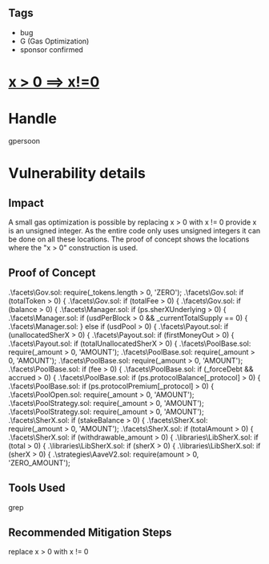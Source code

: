## Tags

- bug
- G (Gas Optimization)
- sponsor confirmed

# [x > 0 ==> x!=0](https://github.com/code-423n4/2021-07-sherlock-findings/issues/21) 

# Handle

gpersoon


# Vulnerability details

## Impact
A small gas optimization is possible by replacing
x > 0
with 
x != 0
provide x is an unsigned integer. As the entire code only uses unsigned integers it can be done on all these locations. The proof of concept shows the locations where the "x > 0" construction is used.

## Proof of Concept

.\facets\Gov.sol:    require(_tokens.length > 0, 'ZERO');
.\facets\Gov.sol:    if (totalToken > 0) {
.\facets\Gov.sol:    if (totalFee > 0) {
.\facets\Gov.sol:    if (balance > 0) {
.\facets\Manager.sol:    if (ps.sherXUnderlying > 0) {
.\facets\Manager.sol:    if (usdPerBlock > 0 && _currentTotalSupply == 0) {
.\facets\Manager.sol:    } else if (usdPool > 0) {
.\facets\Payout.sol:      if (unallocatedSherX > 0) {
.\facets\Payout.sol:      if (firstMoneyOut > 0) {
.\facets\Payout.sol:    if (totalUnallocatedSherX > 0) {
.\facets\PoolBase.sol:    require(_amount > 0, 'AMOUNT');
.\facets\PoolBase.sol:    require(_amount > 0, 'AMOUNT');
.\facets\PoolBase.sol:    require(_amount > 0, 'AMOUNT');
.\facets\PoolBase.sol:    if (fee > 0) {
.\facets\PoolBase.sol:    if (_forceDebt && accrued > 0) {
.\facets\PoolBase.sol:    if (ps.protocolBalance[_protocol] > 0) {
.\facets\PoolBase.sol:    if (ps.protocolPremium[_protocol] > 0) {
.\facets\PoolOpen.sol:    require(_amount > 0, 'AMOUNT');
.\facets\PoolStrategy.sol:    require(_amount > 0, 'AMOUNT');
.\facets\PoolStrategy.sol:    require(_amount > 0, 'AMOUNT');
.\facets\SherX.sol:    if (stakeBalance > 0) {
.\facets\SherX.sol:    require(_amount > 0, 'AMOUNT');
.\facets\SherX.sol:    if (totalAmount > 0) {
.\facets\SherX.sol:      if (withdrawable_amount > 0) {
.\libraries\LibSherX.sol:      if (total > 0) {
.\libraries\LibSherX.sol:    if (sherX > 0) {
.\libraries\LibSherX.sol:    if (sherX > 0) {
.\strategies\AaveV2.sol:    require(amount > 0, 'ZERO_AMOUNT');

## Tools Used
grep

## Recommended Mitigation Steps
replace
x > 0
with 
x != 0

